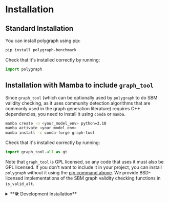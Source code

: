 # Installation

## Standard Installation

You can install polygraph using pip:

```bash
pip install polygraph-benchmark
```

Check that it's installed correctly by running:

```python
import polygraph
```

## Installation with Mamba to include `graph_tool`

Since `graph_tool` (which can be optionally used by `polygraph` to do SBM
validity checking, as it uses community detection algorithms that are commonly
used in the graph generation literature) requires C++ dependencies, you need
to install it using `conda` or `mamba`.

```bash
mamba create -n <your_model_env> python=3.10
mamba activate <your_model_env>
mamba install -c conda-forge graph-tool
```

Check that it's installed correctly by running:

```python
import graph_tool.all as gt
```

Note that `graph_tool` is GPL licensed, so any code that uses it must also be
GPL licensed. If you don't want to include it in your project, you can install
`polygraph` without it using the [pip command above](#standard-installation). We
provide BSD-licensed implementations of the SBM graph validity checking
functions in `is_valid_alt`.

<details>
<summary> **🛠️ Development Installation** </summary>

We recommend to install the full gamut of dependencies including optional
development dependencies for development purposes to ensure all tests can be
run. Therefore we provide here the steps to create a mamba environment and
install the dependencies there.

```bash
# Clone the repository
git clone https://github.com/polygraph-eval/polygraph.git
cd polygraph

# Create a new mamba environment
mamba create -n polygraph python=3.10
mamba activate polygraph

# Install graph_tool first to avoid issues down the line
mamba install -c conda-forge graph-tool

# Install the rest of the package and its pip-dependencies.
pip install -e .[dev]
```


### Running the tests
You can then run the tests to ensure everything is installed correctly. To run
the tests in parallel, you can use:

```bash
pytest -n 10 -sv --skip-slow ./tests/
```

To run the tests sequentially, you can use:

```bash
pytest -svx --skip-slow ./tests/
```
</details>

